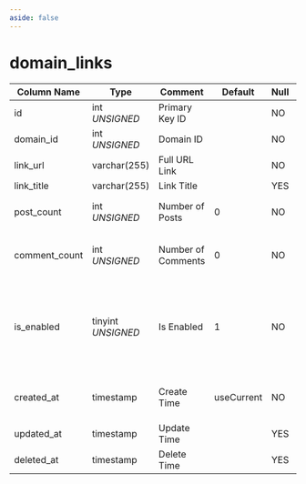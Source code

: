 ```yaml
---
aside: false
---
```


# domain_links

| Column Name | Type | Comment | Default | Null | Remark |
| --- | --- | --- | --- | --- | --- |
| id | int *UNSIGNED* | Primary Key ID | | NO | Auto Increment |
| domain_id | int *UNSIGNED* | Domain ID |  | NO | Related field [domains->id](domains.md) |
| link_url | varchar(255) | Full URL Link |  | NO |  |
| link_title | varchar(255) | Link Title |  | YES |  |
| post_count | int *UNSIGNED* | Number of Posts | 0 | NO | Number of posts containing this link |
| comment_count | int *UNSIGNED* | Number of Comments | 0 | NO | Number of comments containing this link |
| is_enabled | tinyint *UNSIGNED* | Is Enabled | 1 | NO | 0.Disabled / 1.Enabled<br>Disabled means the link URL cannot be parsed into a hyperlink and is displayed as plain text only |
| created_at | timestamp | Create Time | useCurrent | NO | For example, MySQL defaults to `CURRENT_TIMESTAMP` |
| updated_at | timestamp | Update Time |  | YES |  |
| deleted_at | timestamp | Delete Time |  | YES |  |